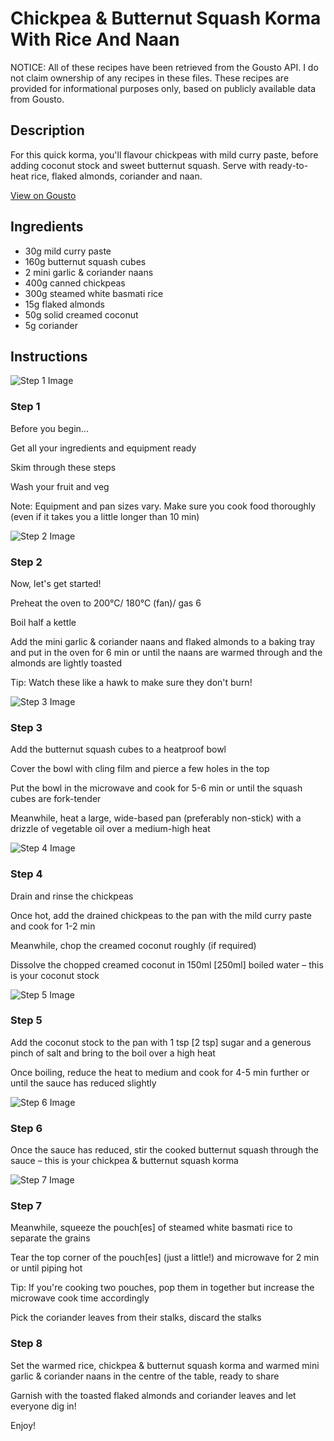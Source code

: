 # Chickpea & Butternut Squash Korma With Rice And Naan 

NOTICE: All of these recipes have been retrieved from the Gousto API. I do not claim ownership of any recipes in these files. These recipes are provided for informational purposes only, based on publicly available data from Gousto.

## Description

For this quick korma, you'll flavour chickpeas with mild curry paste, before adding coconut stock and sweet butternut squash. Serve with ready-to-heat rice, flaked almonds, coriander and naan. 

[View on Gousto](https://www.gousto.co.uk/recipes/cookbook/chickpea-butternut-squash-korma-with-rice-and-naan)

## Ingredients

- 30g mild curry paste
- 160g butternut squash cubes
- 2 mini garlic & coriander naans
- 400g canned chickpeas
- 300g steamed white basmati rice
- 15g flaked almonds 
- 50g solid creamed coconut
- 5g coriander

## Instructions

![Step 1 Image](https://production-media.gousto.co.uk/cms/recipe-step-image/Step-1-1632217488245-x200.jpg)

### Step 1

Before you begin...

Get all your ingredients and equipment ready

Skim through these steps

Wash your fruit and veg

Note: Equipment and pan sizes vary. Make sure you cook food thoroughly (even if it takes you a little longer than 10 min)

![Step 2 Image](https://production-media.gousto.co.uk/cms/recipe-step-image/Step-2-1632217492260-x200.jpg)

### Step 2

Now, let's get started!

Preheat the oven to 200°C/ 180°C (fan)/ gas 6

Boil half a kettle

Add the mini garlic & coriander naans and flaked almonds to a baking tray and put in the oven for 6 min or until the naans are warmed through and the almonds are lightly toasted

Tip: Watch these like a hawk to make sure they don't burn!

![Step 3 Image](https://production-media.gousto.co.uk/cms/recipe-step-image/Step-3-1632217495518-x200.jpg)

### Step 3

Add the butternut squash cubes to a heatproof bowl

Cover the bowl with cling film and pierce a few holes in the top

Put the bowl in the microwave and cook for 5-6 min or until the squash cubes are fork-tender

Meanwhile, heat a large, wide-based pan (preferably non-stick) with a drizzle of vegetable oil over a medium-high heat

![Step 4 Image](https://production-media.gousto.co.uk/cms/recipe-step-image/Step-4-1632217499558-x200.jpg)

### Step 4

Drain and rinse the chickpeas

Once hot, add the drained chickpeas to the pan with the mild curry paste and cook for 1-2 min

Meanwhile, chop the creamed coconut roughly (if required)

Dissolve the chopped creamed coconut in 150ml <span class="text-danger">[250ml]</span> boiled water – this is your coconut stock

![Step 5 Image](https://production-media.gousto.co.uk/cms/recipe-step-image/Step-5-1632217503216-x200.jpg)

### Step 5

Add the coconut stock to the pan with 1 tsp <span class="text-danger">[2 tsp]</span> sugar and a generous pinch of salt and bring to the boil over a high heat

Once boiling, reduce the heat to medium and cook for 4-5 min further or until the sauce has reduced slightly

![Step 6 Image](https://production-media.gousto.co.uk/cms/recipe-step-image/Step-6-1632217508198-x200.jpg)

### Step 6

Once the sauce has reduced, stir the cooked butternut squash through the sauce – this is your chickpea & butternut squash korma

![Step 7 Image](https://production-media.gousto.co.uk/cms/recipe-step-image/Step-7-1632217512316-x200.jpg)

### Step 7

Meanwhile, squeeze the pouch<span class="text-danger">[es] </span>of steamed white basmati rice to separate the grains

Tear the top corner of the pouch<span class="text-danger">[es]</span> (just a little!) and microwave for 2 min or until piping hot

Tip: If you're cooking two pouches, pop them in together but increase the microwave cook time accordingly

Pick the coriander leaves from their stalks, discard the stalks

### Step 8

Set the warmed rice, chickpea & butternut squash korma and warmed mini garlic & coriander naans in the centre of the table, ready to share

Garnish with the toasted flaked almonds and coriander leaves and let everyone dig in!

Enjoy!


